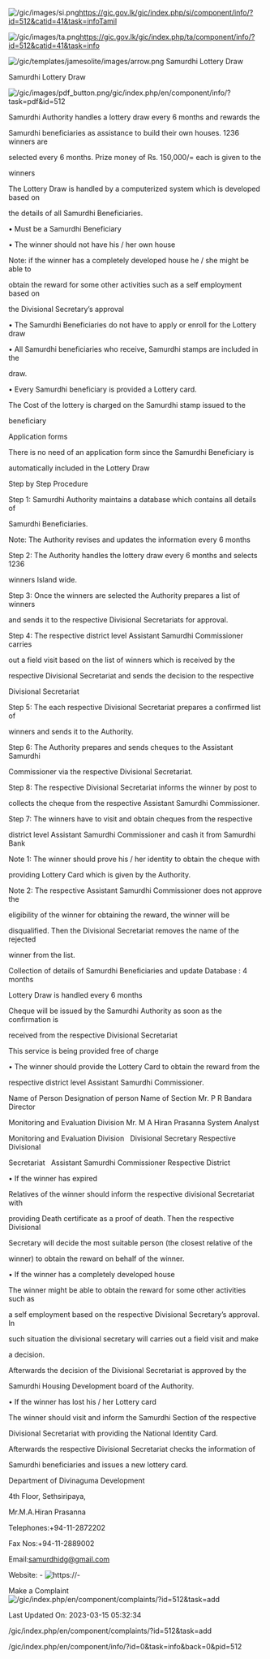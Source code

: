 <!-- Source: https://gic.gov.lk/gic/index.php/en/component/info/?id=512&catid=41&task=info -->

![/gic/images/si.png](/gic/images/si.png)https://gic.gov.lk/gic/index.php/si/component/info/?id=512&catid=41&task=infoTamil

![/gic/images/ta.png](/gic/images/ta.png)https://gic.gov.lk/gic/index.php/ta/component/info/?id=512&catid=41&task=info

![/gic/templates/jamesolite/images/arrow.png](/gic/templates/jamesolite/images/arrow.png) Samurdhi Lottery Draw

Samurdhi Lottery Draw

![/gic/images/pdf_button.png](/gic/images/pdf_button.png)/gic/index.php/en/component/info/?task=pdf&id=512

Samurdhi Authority handles a lottery draw every 6 months and rewards the

Samurdhi beneficiaries as assistance to build their own houses. 1236 winners are

selected every 6 months. Prize money of Rs. 150,000/= each is given to the

winners

The Lottery Draw is handled by a computerized system which is developed based on

the details of all Samurdhi Beneficiaries.

• Must be a Samurdhi Beneficiary

• The winner should not have his / her own house

Note: if the winner has a completely developed house he / she might be able to

obtain the reward for some other activities such as a self employment based on

the Divisional Secretary’s approval

• The Samurdhi Beneficiaries do not have to apply or enroll for the Lottery draw

• All Samurdhi beneficiaries who receive, Samurdhi stamps are included in the

draw.

• Every Samurdhi beneficiary is provided a Lottery card.

The Cost of the lottery is charged on the Samurdhi stamp issued to the

beneficiary

Application forms

There is no need of an application form since the Samurdhi Beneficiary is

automatically included in the Lottery Draw

Step by Step Procedure

Step 1: Samurdhi Authority maintains a database which contains all details of

Samurdhi Beneficiaries.

Note: The Authority revises and updates the information every 6 months

Step 2: The Authority handles the lottery draw every 6 months and selects 1236

winners Island wide.

Step 3: Once the winners are selected the Authority prepares a list of winners

and sends it to the respective Divisional Secretariats for approval.

Step 4: The respective district level Assistant Samurdhi Commissioner carries

out a field visit based on the list of winners which is received by the

respective Divisional Secretariat and sends the decision to the respective

Divisional Secretariat

Step 5: The each respective Divisional Secretariat prepares a confirmed list of

winners and sends it to the Authority.

Step 6: The Authority prepares and sends cheques to the Assistant Samurdhi

Commissioner via the respective Divisional Secretariat.

Step 8: The respective Divisional Secretariat informs the winner by post to

collects the cheque from the respective Assistant Samurdhi Commissioner.

Step 7: The winners have to visit and obtain cheques from the respective

district level Assistant Samurdhi Commissioner and cash it from Samurdhi Bank

Note 1: The winner should prove his / her identity to obtain the cheque with

providing Lottery Card which is given by the Authority.

Note 2: The respective Assistant Samurdhi Commissioner does not approve the

eligibility of the winner for obtaining the reward, the winner will be

disqualified. Then the Divisional Secretariat removes the name of the rejected

winner from the list.

Collection of details of Samurdhi Beneficiaries and update Database : 4 months

Lottery Draw is handled every 6 months

Cheque will be issued by the Samurdhi Authority as soon as the confirmation is

received from the respective Divisional Secretariat

This service is being provided free of charge

• The winner should provide the Lottery Card to obtain the reward from the

respective district level Assistant Samurdhi Commissioner.

Name of Person Designation of person Name of Section Mr. P R Bandara Director

Monitoring and Evaluation Division Mr. M A Hiran Prasanna System Analyst

Monitoring and Evaluation Division   Divisional Secretary Respective Divisional

Secretariat   Assistant Samurdhi Commissioner Respective District

• If the winner has expired

Relatives of the winner should inform the respective divisional Secretariat with

providing Death certificate as a proof of death. Then the respective Divisional

Secretary will decide the most suitable person (the closest relative of the

winner) to obtain the reward on behalf of the winner.

• If the winner has a completely developed house

The winner might be able to obtain the reward for some other activities such as

a self employment based on the respective Divisional Secretary’s approval. In

such situation the divisional secretary will carries out a field visit and make

a decision.

Afterwards the decision of the Divisional Secretariat is approved by the

Samurdhi Housing Development board of the Authority.

• If the winner has lost his / her Lottery card

The winner should visit and inform the Samurdhi Section of the respective

Divisional Secretariat with providing the National Identity Card.

Afterwards the respective Divisional Secretariat checks the information of

Samurdhi beneficiaries and issues a new lottery card.

Department of Divinaguma Development

4th Floor, Sethsiripaya,

Mr.M.A.Hiran Prasanna

Telephones:+94-11-2872202

Fax Nos:+94-11-2889002

Email:samurdhidg@gmail.com

Website: - ![https://-](https://-)

Make a Complaint ![/gic/index.php/en/component/complaints/?id=512&task=add](/gic/index.php/en/component/complaints/?id=512&task=add)

Last Updated On: 2023-03-15 05:32:34

/gic/index.php/en/component/complaints/?id=512&task=add

/gic/index.php/en/component/info/?id=0&task=info&back=0&pid=512